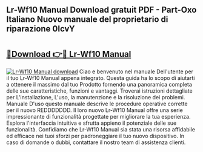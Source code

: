 ## Lr-Wf10 Manual Download gratuit PDF - Part-Oxo Italiano Nuovo manuale del proprietario di riparazione 0IcvY

# <h2><a href="http://dfd5e2.blite.top/?on=Lr-Wf10+Manual">🔗Download 👉🔴 Lr-Wf10 Manual</a></h2>

[![Lr-Wf10 Manual download](https://i.imgur.com/lujVjoI.png)](http://dfd5e2.blite.top/?on=Lr-Wf10+Manual)
Ciao e benvenuto nel manuale Dell'utente per il tuo Lr-Wf10 Manual appena integrato. Questa guida ha lo scopo di aiutarti a ottenere il massimo dal tuo Prodotto fornendo una panoramica completa delle sue caratteristiche, funzioni e vantaggi. Troverai istruzioni dettagliate per L'installazione, L'uso, la manutenzione e la risoluzione dei problemi. Manuale D'uso questo manuale descrive le procedure operative corrette per il nuovo REDDDDDDD. Il loro nuovo Lr-Wf10 Manual offre una serie impressionante di funzionalità progettate per migliorare la tua esperienza. Esplora l'interfaccia intuitiva e sfrutta appieno il potenziale delle sue funzionalità. Confidiamo che Lr-Wf10 Manual sia stata una risorsa affidabile ed efficace nei tuoi sforzi per padroneggiare il tuo nuovo dispositivo. In caso di domande o dubbi, contattare il nostro team di assistenza clienti.
